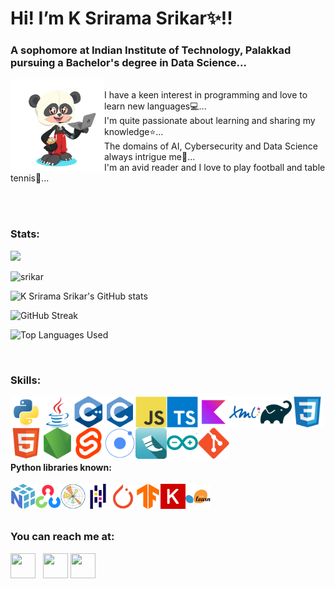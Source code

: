 # Hi! I’m K Srirama Srikar✨!!
<h3> A sophomore at Indian Institute of Technology, Palakkad pursuing a Bachelor's degree in Data Science...</h3>
<div><p> <img width="150" align='left' src="Octocat/octocat-1720873444543.png"></p>
<br>
I have a keen interest in programming and love to learn new languages💻...<br>
I'm quite passionate about learning and sharing my knowledge⭐...<br>
The domains of AI, Cybersecurity and Data Science always intrigue me🎯...<br>
I'm an avid reader and I love to play football and table tennis🏓...<br></div>


<br><br>

### Stats:

![](https://komarev.com/ghpvc/?username=k-srirama-srikar&color=blueviolet&style=plastic&label=PROFILE+VIEWS)
<br>

<!---<p align="left>

![github-stats](https://stats.dooboo.io/api/github-stats?login=k-srirama-srikar)

    
</p>--->

<p align="left"> <img src="https://github-profile-trophy.vercel.app/?username=k-srirama-srikar&theme=darkhub&title=-Issues,-Reviews" alt="srikar" /></p>


<p align="left">
    <img src="https://github-readme-stats.vercel.app/api?username=k-srirama-srikar&show_icons=true&theme=github_dark&border_radius=30" alt="K Srirama Srikar's GitHub stats" />
</p>



<p align="left">
    <img src="https://github-readme-streak-stats.herokuapp.com?user=k-srirama-srikar&theme=highcontrast&border_radius=30" alt="GitHub Streak" />
</p>

<!--- <p align="left"> 
<a href="https://leetcode.com/k_srirama_srikar/"><img width="48%" src="https://leetcode.card.workers.dev/k_srirama_srikar?theme=dark&font=baloo&extension=null&border=2&border_radius=8"></a>
</p> --->




<p align="left">
    <img src="https://github-readme-stats.vercel.app/api/top-langs/?username=k-srirama-srikar&size_weight=0.5&count_weight=0.5&theme=github_dark&langs_count=10&layout=donut&border_radius=30&hide=G-code" alt="Top Languages Used" />
</p>
<br>


<h3>Skills:</h3>
<div><a href="https://www.python.org/" target="_blank" rel="noreferrer"><img align="left" alt="python" width="50px" height="50px" src="https://raw.githubusercontent.com/devicons/devicon/6910f0503efdd315c8f9b858234310c06e04d9c0/icons/python/python-original.svg" /></a><a href="https://www.java.com/en/" target="_blank" rel="noreferrer"><img align="left" alt="java" width="50px"  height="50px" src="https://github.com/devicons/devicon/blob/master/icons/java/java-original.svg" /></a><a href="https://gcc.gnu.org/" target="_blank" rel="noreferrer"><img align="left" alt="cpp" width="50px" height="50px"  src="https://github.com/devicons/devicon/blob/master/icons/cplusplus/cplusplus-original.svg" /></a><a href="https://gcc.gnu.org/" target="_blank" rel="noreferrer"><img align="left" alt="c" width="50px" src="https://github.com/devicons/devicon/blob/master/icons/c/c-original.svg" /></a><a href="https://developer.mozilla.org/en-US/docs/Web/JavaScript" target="_blank" rel="noreferrer"><img align="left" alt="js" width="50px" height="50px"  src="https://github.com/devicons/devicon/blob/master/icons/javascript/javascript-original.svg" /></a><a href="https://www.typescriptlang.org/" target="_blank" rel="noreferrer"><img align="left" alt="ts" width="50px" height="50px"  src="https://github.com/devicons/devicon/blob/master/icons/typescript/typescript-original.svg" /></a><a href="https://kotlinlang.org/" target="_blank" rel="noreferrer"><img align="left" alt="kotlin" width="50px" height="50px"  src="https://github.com/devicons/devicon/blob/master/icons/kotlin/kotlin-original.svg" /></a><a href="https://developer.mozilla.org/en-US/docs/Web/XML" target="_blank" rel="noreferrer"><img align="left" alt="xml" width="50px"  height="50px" src="https://github.com/devicons/devicon/blob/master/icons/xml/xml-original.svg" /></a><a href="https://gradle.org/" target="_blank" rel="noreferrer"><img align="left" alt="gradle" width="50px" height="50px"  src="https://github.com/devicons/devicon/blob/master/icons/gradle/gradle-original.svg" /></a><a href="https://developer.mozilla.org/en-US/docs/Web/CSS" target="_blank" rel="noreferrer"><img align="left" alt="css" width="50px"  height="50px" src="https://github.com/devicons/devicon/blob/master/icons/css3/css3-original.svg" /></a><a href="https://developer.mozilla.org/en-US/docs/Web/HTML" target="_blank" rel="noreferrer"><img align="left" alt="html" width="50px"  height="50px" src="https://github.com/devicons/devicon/blob/master/icons/html5/html5-original.svg" /></a><a href="https://nodejs.org/en" target="_blank" rel="noreferrer"><img align="left" alt="nodejs" width="50px"  height="50px" src="https://github.com/devicons/devicon/blob/master/icons/nodejs/nodejs-original.svg" /></a><a href="https://svelte.dev/" target="_blank" rel="noreferrer"><img align="left" alt="svelte" width="50px" src="https://github.com/devicons/devicon/blob/master/icons/svelte/svelte-original.svg" /></a><a href="https://ionicframework.com/" target="_blank" rel="noreferrer"><img align="left" alt="ionic" width="50px"  height="50px" src="https://github.com/devicons/devicon/blob/master/icons/ionic/ionic-original.svg" /></a><a href="https://flask.palletsprojects.com/en/3.0.x/" target="_blank" rel="noreferrer"><img align="left" alt="flask" width="50px" height="50px"  src="flask.png" /></a><a href="https://www.arduino.cc/" target="_blank" rel="noreferrer"><img align="left" alt="arduino" width="50px"  height="50px" src="https://github.com/devicons/devicon/blob/master/icons/arduino/arduino-original.svg" /></a><a href="https://git-scm.com/" target="_blank" rel="noreferrer"><img align="left" alt="git" width="50px" height="50px"  src="https://github.com/devicons/devicon/blob/master/icons/git/git-original.svg" /></a></div>

<br><br>
<br>
<br><br>

<h4>Python libraries known:</h4>
<div><p align="left">
<img align="left" alt="numpy" width="40px" height="40px" src="https://github.com/devicons/devicon/blob/master/icons/numpy/numpy-original.svg" />
<img align="left" alt="opencv" width="40px" height="40px" src="https://github.com/devicons/devicon/blob/master/icons/opencv/opencv-original.svg" />
<img align="left" alt="matplotlib" width="40px" height="40px" src="https://github.com/devicons/devicon/blob/master/icons/matplotlib/matplotlib-original.svg" />
<img align="left" alt="pandas" width="40px" height="40px" src="https://github.com/devicons/devicon/blob/master/icons/pandas/pandas-original.svg" />
<img align="left" alt="pytorch" width="40px" height="40px" src="https://github.com/devicons/devicon/blob/master/icons/pytorch/pytorch-original.svg" />
<img align="left" alt="tensorflow" width="40px" height="40px" src="https://github.com/devicons/devicon/blob/master/icons/tensorflow/tensorflow-original.svg" />
<img align="left" alt="keras" width="40px" height="40px" src="https://github.com/devicons/devicon/blob/master/icons/keras/keras-original.svg" />
<img align="left" alt="scikit-learn" width="40px" height="40px" src="https://github.com/devicons/devicon/blob/master/icons/scikitlearn/scikitlearn-original.svg" /></p></div>

<br>
<br><br>
<h3>You can reach me at:</h3>
<a href="https://discord.com/users/1142830122391572521"><img align="center" src = "https://cdn.prod.website-files.com/6257adef93867e50d84d30e2/636e0a69f118df70ad7828d4_icon_clyde_blurple_RGB.svg" height=40 width=40></a>
&nbsp;
<a href="https://in.linkedin.com/in/kakaraparty-srirama-srikar-b6257b28a"><img align="center" src="https://github.com/rahuldkjain/github-profile-readme-generator/blob/master/src/images/icons/Social/linked-in-alt.svg"height=40 width=40></a>
<a href="https://www.kaggle.com/ksriramasrikar"><img align="center" src="https://github.com/rahuldkjain/github-profile-readme-generator/blob/master/src/images/icons/Social/kaggle.svg"height=40 width=40></a>


<!---
k-srirama-srikar/k-srirama-srikar is a ✨ special ✨ repository because its `README.md` (this file) appears on your GitHub profile.
You can click the Preview link to take a look at your changes.
--->
